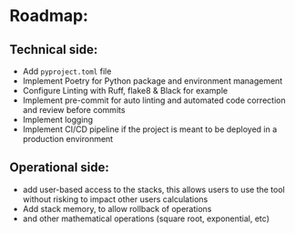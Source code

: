 # Roadmap:

## Technical side:

- Add `pyproject.toml` file
- Implement Poetry for Python package and environment management
- Configure Linting with Ruff, flake8 & Black for example
- Implement pre-commit for auto linting and automated code correction and review before commits
- Implement logging
- Implement CI/CD pipeline if the project is meant to be deployed in a production environment


## Operational side:

- add user-based access to the stacks, this allows users to use the tool without risking to impact other users calculations
- Add stack memory, to allow rollback of operations
- and other mathematical operations (square root, exponential, etc)
